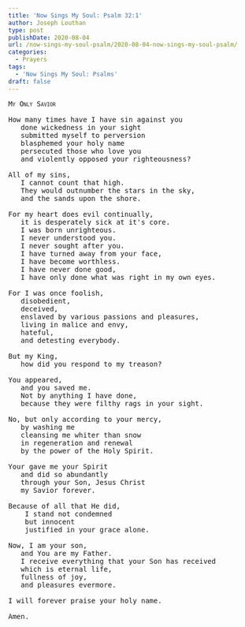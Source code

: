 ```yaml
---
title: 'Now Sings My Soul: Psalm 32:1'
author: Joseph Louthan
type: post
publishDate: 2020-08-04
url: /now-sings-my-soul-psalm/2020-08-04-now-sings-my-soul-psalm/
categories:
  - Prayers
tags:
  - 'Now Sings My Soul: Psalms'
draft: false
---
```

<pre>
<div style="font-variant: small-caps;">My Only Savior</div>
How many times have I have sin against you
   done wickedness in your sight
   submitted myself to perversion
   blasphemed your holy name
   persecuted those who love you
   and violently opposed your righteousness?
   
All of my sins,
   I cannot count that high.
   They would outnumber the stars in the sky,
   and the sands upon the shore.
   
For my heart does evil continually,
   it is desperately sick at it's core.
   I was born unrighteous.
   I never understood you.
   I never sought after you.
   I have turned away from your face,
   I have become worthless.
   I have never done good,
   I have only done what was right in my own eyes.
   
For I was once foolish, 
   disobedient, 
   deceived, 
   enslaved by various passions and pleasures, 
   living in malice and envy, 
   hateful, 
   and detesting everybody.
   
But my King,
   how did you respond to my treason?
   
You appeared,
   and you saved me.
   Not by anything I have done,
   because they were filthy rags in your sight.

No, but only according to your mercy,
   by washing me
   cleansing me whiter than snow
   in regeneration and renewal
   by the power of the Holy Spirit.
   
Your gave me your Spirit
   and did so abundantly
   through your Son, Jesus Christ
   my Savior forever.
   
Because of all that He did,
    I stand not condemned
    but innocent
    justified in your grace alone.
    
Now, I am your son,
   and You are my Father.
   I receive everything that your Son has received
   which is eternal life,
   fullness of joy,
   and pleasures evermore.
   
I will forever praise your holy name.

Amen.
</pre>